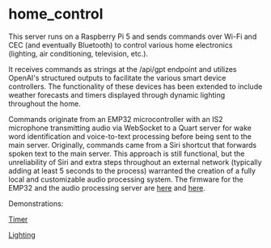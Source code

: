 # home_control

This server runs on a Raspberry Pi 5 and sends commands over Wi-Fi and CEC (and eventually Bluetooth) to control various home electronics (lighting, air conditioning, television, etc.).

It receives commands as strings at the /api/gpt endpoint and utilizes OpenAI's structured outputs to facilitate the various smart device controllers. The functionality of these devices has been extended to include weather forecasts and timers displayed through dynamic lighting throughout the home.

Commands originate from an EMP32 microcontroller with an IS2 microphone transmitting audio via WebSocket to a Quart server for wake word identification and voice-to-text processing before being sent to the main server. Originally, commands came from a Siri shortcut that forwards spoken text to the main server. This approach is still functional, but the unreliability of Siri and extra steps throughout an external network (typically adding at least 5 seconds to the process) warranted the creation of a fully local and customizable audio processing system. The firmware for the EMP32 and the audio processing server are [here](https://github.com/JJGantt/ESP32-AudioRelay) and [here](https://github.com/JJGantt/voice_control).

Demonstrations:

[Timer](https://drive.google.com/file/d/1lNFXadyBaEw3cxatC6kpN1qZ_msOE1W1/view?usp=sharing)

[Lighting](https://drive.google.com/file/d/1AI8I-KzgFazXOlBAxKcvLerGa7lcSwBB/view?usp=share_link)
